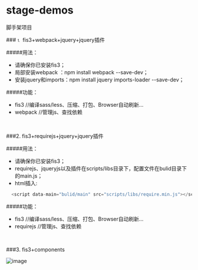 # stage-demos
脚手架项目

###⒈ fis3+webpack+jquery+jquery插件

#####用法：
- 请确保你已安装fis3；
- 局部安装webpack ：npm install webpack --save-dev； 
- 安装jquery和imports：npm install jquery imports-loader --save-dev；

#####功能：
- fis3          //编译sass/less、压缩、打包、Browser自动刷新...
- webpack       //管理js、查找依赖


<br>

###2. fis3+requirejs+jquery+jquery插件

#####用法：
- 请确保你已安装fis3；
- requirejs、jqueryjs以及插件在scripts/libs目录下，配置文件在bulid目录下的main.js；
- html插入:

 ```javascript
   <script data-main="bulid/main" src="scripts/libs/require.min.js"></script>
 ```

#####功能：
- fis3          //编译sass/less、压缩、打包、Browser自动刷新...
- requirejs       //管理js、查找依赖


<br>

###3. fis3+components

![image](https://github.com/ButBueatiful/dotvim/raw/master/screenshots/vim-screenshot.jpg)

